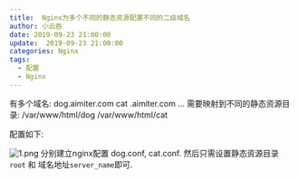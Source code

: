 ```yaml
---
title:  Nginx为多个不同的静态资源配置不同的二级域名
author: 小云吞
date: 2019-09-23 21:00:00
update:  2019-09-23 21:00:00
categories: Nginx
tags: 
  - 配置
  - Nginx
---
```


有多个域名:
dog.aimiter.com
cat .aimiter.com
...
需要映射到不同的静态资源目录:
/var/www/html/dog
/var/www/html/cat

配置如下:

![1.png](1.png)
分别建立nginx配置 dog.conf, cat.conf.
然后只需设置静态资源目录`root` 和 域名地址`server_name`即可.